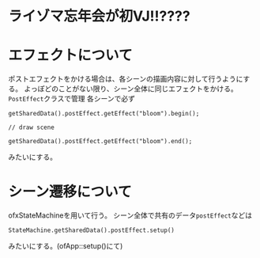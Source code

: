 # ライゾマ忘年会が初VJ!!????

# エフェクトについて
ポストエフェクトをかける場合は、各シーンの描画内容に対して行うようにする。
よっぽどのことがない限り、シーン全体に同じエフェクトをかける。
`PostEffect`クラスで管理
各シーンで必ず
```
getSharedData().postEffect.getEffect("bloom").begin();

// draw scene

getSharedData().postEffect.getEffect("bloom").end();
```
みたいにする。
# シーン遷移について
ofxStateMachineを用いて行う。
シーン全体で共有のデータ`postEffect`などは
```
StateMachine.getSharedData().postEffect.setup()
```
みたいにする。(ofApp::setup()にて)
